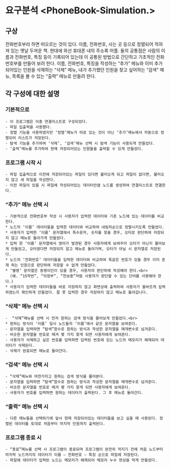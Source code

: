 # 요구분석 <PhoneBook-Simulation.>
## 구상
전화번호부라 하면 떠오르는 것이 있다. 이름, 전화번호, 사는 곳 등으로 정렬되어 적혀져 있는
옛날 두꺼운 책. 현대에 와선 휴대폰 내의 주소록 어플. 둘의 공통점은 사람의 이름과 전화번호,
특징 등이 기록되어 있는데 이 공통된 방법으로 간단하고 기초적인 전화번호부를 만들어 보려 한다.
이름, 전화번호, 특징을 작성하는 “추가” 메뉴와 이미 추가되어있는 인원을 삭제하는 “삭제” 메뉴,
내가 추가했던 인원을 찾고 싶어하는 “검색” 메뉴, 목록을 볼 수 있는 “출력” 메뉴로 만들려 한다.

## 각 구성에 대한 설명
### 기본적으로
	- 이 프로그램은 이중 연결리스트로 구성되었다.
	- 파일 입출력을 사용했다.
	- 정렬 기능을 사용하였지만 ‘정렬’메뉴가 따로 있는 것이 아닌 ‘추가’메뉴에서 자동으로 정렬되어 리스트가 저장된다.
	- 탐색 기능을 추가하여 ‘삭제’, ‘검색’메뉴 선택 시 탐색 기능이 사용되게 만들었다.
	- ‘출력’메뉴를 추가하여 현재 저장되어있는 인원들을 출력할 수 있게 만들었다.

### 프로그램 시작 시
    - 파일 입출력으로 이전에 저장되어있는 파일이 있다면 불러오게 되고 파일이 없다면, 불러오지 않고 새 파일을 작성한다.
    - 이전 파일이 있을 시 파일에 작성되어있는 데이터만큼 노드를 생성하여 연결리스트로 연결한다.

### “추가” 메뉴 선택 시
    - 기본적으로 전화번호부 작성 시 사용자가 입력한 데이터와 기존 노드에 있는 데이터를 비교한다.
	* 노드의 ‘이름’ 데이터들을 입력한 데이터와 비교하여 내림차순으로 정렬시키도록 만들었다. 
	* 사용자가 입력한 ‘이름’ 문자열에서 특수문자, 숫자를 찾을 경우, 오타로 판단하여 저장되지 않고 메뉴로 돌아가게 만들었다.
	* 입력 한 ‘이름’ 문자열에서 영어가 발견된 경우 사용자에게 보여주어 오타가 아닌지 물어보게 만들었고, 오타였다면 저장되지 않고 메뉴로 돌아가며, 오타가 아닐 시 문자열로 저장된다.
	* 노드의 ‘전화번호’ 데이터들을 입력한 데이터와 비교하여 똑같은 번호가 있을 경우 이미 존재 하는 인원으로 판단하여 저장할 수 없게 만들었다.
	* ‘별명’ 문자열은 동명이인이 있을 경우, 사용자의 판단하에 작성해야 한다.<br>
	  (예. “15학번”, “의정부”, “천보중”처럼 사용자가 판단할 수 있는 단어를 사용해야 한다.)
	* 사용자가 입력한 데이터들을 바로 저장하지 않고 화면상에 출력하여 사용자가 올바르게 입력하였는지 확인하게 만들었다. 잘 못 입력한 경우 저장하지 않고 메뉴로 돌아갑니다.

### “삭제” 메뉴 선택 시
    -  “삭제”메뉴를 선택 시 먼저 원하는 검색 방식을 물어보게 만들었다.<br>
	* 원하는 방식이 ‘이름’ 일시 노드들의 ‘이름’에서 같은 문자열을 보여준다.
    - 문자열을 입력하면 “탐색”함수로 원하는 방식과 작성한 문자열을 매개변수로 넘겨준다.
    - 비슷한 문자열을 번호로 매겨 몇 가지 찾게 되면 사용자에게 보여준다. 
    - 사용자가 삭제하고 싶은 번호를 입력하면 입력된 번호에 있는 노드의 메모리가 해제되어 데이터가 삭제된다.
    - 삭제가 완료되면 메뉴로 돌아간다.

### “검색” 메뉴 선택 시
    - “삭제”메뉴와 마찬가지고 원하는 검색 방식을 물어본다.
    - 문자열을 입력하면 “탐색”함수로 원하는 방식과 작성한 문자열을 매개변수로 넘겨준다.
    - 비슷한 문자열을 번호로 매겨 몇 가지 찾게 되면 사용자에게 보여준다. 
    - 사용자가 번호를 입력하면 원하는 데이터가 출력된다. 그 후 메뉴로 돌아간다.

### “출력” 메뉴 선택 시
    - 다른 메뉴들을 선택하기에 앞서 현재 저장되어있는 데이터들을 보고 싶을 때 사용된다. 정렬된 데이터를 토대로 처음부터 마지막 인원까지 출력된다.

### 프로그램 종료 시
    - “종료”메뉴를 선택 시 프로그램이 종료되며 프로그램이 완전히 꺼지기 전에 처음 노드부터 마지막 노드까지의 데이터가 이름 – 전화번호 – 특징 순으로 파일에 저장된다. 
    - 파일에 데이터가 입력된 노드는 메모리가 해제되어 메모리 누수 현상을 막게 만들었다.
